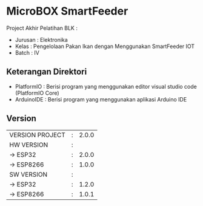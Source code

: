 # MicroBOX SmartFeeder
Project Akhir Pelatihan BLK :
- Jurusan : Elektronika
- Kelas	  : Pengelolaan Pakan Ikan dengan Menggunakan SmartFeeder IOT
- Batch	  : IV

## Keterangan Direktori
- PlatformIO : Berisi program yang menggunakan editor visual studio code (PlatformIO Core)
- ArduinoIDE : Berisi program yang menggunakan aplikasi Arduino IDE

## Version
<!-- <p>
- VERSION PROJECT : 2.0.0
- HW VERSION	  : 
    -> ESP32      : 2.0.0
    -> ESP8266    : 1.0.0
- SW VERSION	  : 
    -> ESP32      : 1.2.0
    -> ESP8266    : 1.0.1 -->

<table>
<tbody>
    <tr>
        <td>VERSION PROJECT</td>
        <td>:</td>
        <td>2.0.0</td>
    </tr>
    <tr>
        <td>HW VERSION</td>
        <td>:</td>
        <td>
            <tr>
                <td>-> ESP32</td>
                <td>:</td>
                <td>2.0.0</td>
            </tr>
            <tr>
                <td>-> ESP8266</td>
                <td>:</td>
                <td>1.0.0</td>
            </tr>
        </td>
    </tr>
    <tr>
        <td>SW VERSION</td>
        <td>:</td>
        <td>
            <tr>
                <td>-> ESP32</td>
                <td>:</td>
                <td>1.2.0</td>
            </tr>
            <tr>
                <td>-> ESP8266</td>
                <td>:</td>
                <td>1.0.1</td>
            </tr>
        </td>
    </tr>
</tbody>
</table>

